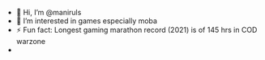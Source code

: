 - 👋 Hi, I’m @maniruls
- 👀 I’m interested in games especially moba
- ⚡ Fun fact: Longest gaming marathon record (2021) is of 145 hrs in COD warzone
- 
